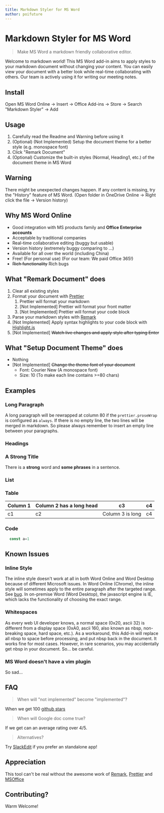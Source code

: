 ```yaml
---
title: Markdown Styler for MS Word
author: poifuture
---
```


<!-- prettier-ignore-start -->
<!-- markdownlint-disable -->
<!-- DO NOT FORMAT. This file is used to teach people how to use prettier in MS Word, so we keep exactly whatever it looks. -->

# Markdown Styler for MS Word

> Make MS Word a markdown friendly collaborative editor.

Welcome to markdown world!
This MS Word add-in aims to apply styles to your markdown document without changing your content.
You can easily view your document with a better look while real-time collaborating with others.
Our team is actively using it for writing our meeting notes.

<!-- INSTALL SECTION BEGIN  -->

## Install

Open MS Word Online -> Insert -> Office Add-ins -> Store -> Search "Markdown Styler" -> Add

<!-- INSTALL SECTION END -->

## Usage

1. Carefully read the Readme and Warning before using it
1. (Optional) (Not Implemented) Setup the document theme for a better style (e.g. monospace font)
1. Click "Remark Document"
1. (Optional) Customize the built-in styles (Normal, Heading1, etc.) of the document theme in MS Word

## Warning

There might be unexpected changes happen. If any content is missing, try the "History" feature of MS Word. (Open folder in OneDrive Online -> Right click the file -> Version history)

## Why MS Word Online

* Good integration with MS products family and **Office Enterprise accounts**
* Acceptable by traditional companies
* Real-time collaborative editing (buggy but usable)
* Version history (extremely buggy comparing to ...)
* Available for all over the world (including China)
* Free! (For personal use) (For our team: We paid Office 365!)
* ~~Rich functionality~~ Rich bugs

## What "Remark Document" does

1. Clear all existing styles
1. Format your document with [Prettier](https://github.com/prettier/prettier)
   1. Prettier will format your markdown
   1. [Not Implemented] Prettier will format your front matter
   1. [Not Implemented] Prettier will format your code block
1. Parse your markdown styles with [Remark](https://github.com/remarkjs/remark)
1. [Not Implemented] Apply syntax highlights to your code block with [Highlight.js](https://github.com/highlightjs/highlight.js/)
1. [Not Implemented] ~~Watch live changes and apply style after typing Enter~~

## What "Setup Document Theme" does

* Nothing
* [Not Implemented] ~~Change the theme font of your document~~
  - Font: Courier New (A monospace font)
  - Size: 10 (To make each line contains >=80 chars)

## Examples

### Long Paragraph

A long paragraph will be rewrapped at column 80 if the `prettier.proseWrap` is configured as `always`.
If there is no empty line, the two lines will be merged in markdown.
So please always remember to insert an empty line between your paragraphs.

### Headings

### A **Strong** Title

There is a **strong** word and **some phrases** in a sentence.

### List

### Table

Column 1 | Column 2 has a long head | c3 | c4
--- | --- | --- | ---
c1 | c2 | Column 3 is long | c4

### Code

```javascript
  const a=1
```

## Known Issues

### Inline Style

The inline style doesn't work at all in both Word Online and Word Desktop because of different Microsoft issues. In Word Online (Chrome), the inline style will sometimes apply to the entire paragraph after the targeted range. See [bug](https://github.com/OfficeDev/office-js/issues/586). In on-premise Word (Word Desktop), the javascript engine is IE, which lacks the functionality of choosing the exact range.

### Whitespaces

As every web UI developer knows, a normal space (0x20, ascii 32) is different from a display space (0xA0, ascii 160, also known as nbsp, non-breaking space, hard space, etc.). As a workaround, this Add-in will replace all nbsp to space before processing, and put nbsp back in the document. It works fine for most cases. However, in rare scenarios, you may accidentally get nbsp in your document. So... be careful.

### MS Word doesn't have a vim plugin

So sad...

## FAQ

> When will "not implemented" become "implemented"?

When we get 100 [github stars](https://github.com/poifuture/word-add-in-markdown-style)

> When will Google doc come true?

If we get can an average rating over 4/5.

> Alternatives?

Try [SlackEdit](https://stackedit.io/) if you prefer an standalone app!

## Appreciation

This tool can't be real without the awesome work of [Remark](https://github.com/remarkjs/remark), [Prettier](https://github.com/prettier/prettier) and [MSOffice](https://github.com/OfficeDev/office-js)

## Contributing?

Warm Welcome!

<!-- prettier-ignore-end -->
